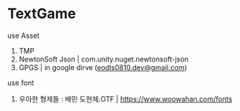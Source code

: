 # TextGame

use Asset
1. TMP
2. NewtonSoft Json | com.unity.nuget.newtonsoft-json
3. GPGS | in google dirve (eodls0810.dev@gmail.com)

use font
1. 우아한 형제들 : 배민 도현체.OTF | https://www.woowahan.com/fonts